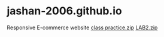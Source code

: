 # jashan-2006.github.io
Responsive E-commerce website 
[class practice.zip](https://github.com/user-attachments/files/18446466/class.practice.zip)
[LAB2.zip](https://github.com/user-attachments/files/18446467/LAB2.zip)
